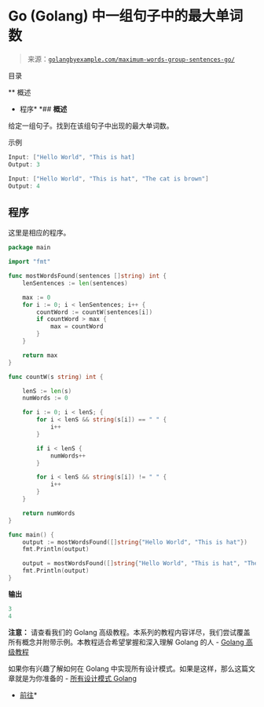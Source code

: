 <!--yml

分类：未分类

日期：2024-10-13 06:49:21

-->

# Go (Golang) 中一组句子中的最大单词数

> 来源：[`golangbyexample.com/maximum-words-group-sentences-go/`](https://golangbyexample.com/maximum-words-group-sentences-go/)

目录

**   概述

+   程序*  *## **概述**

给定一组句子。找到在该组句子中出现的最大单词数。

示例

```go
Input: ["Hello World", "This is hat]
Output: 3

Input: ["Hello World", "This is hat", "The cat is brown"]
Output: 4
```

## **程序**

这里是相应的程序。

```go
package main

import "fmt"

func mostWordsFound(sentences []string) int {
	lenSentences := len(sentences)

	max := 0
	for i := 0; i < lenSentences; i++ {
		countWord := countW(sentences[i])
		if countWord > max {
			max = countWord
		}
	}

	return max
}

func countW(s string) int {

	lenS := len(s)
	numWords := 0

	for i := 0; i < lenS; {
		for i < lenS && string(s[i]) == " " {
			i++
		}

		if i < lenS {
			numWords++
		}

		for i < lenS && string(s[i]) != " " {
			i++
		}
	}

	return numWords
}

func main() {
	output := mostWordsFound([]string{"Hello World", "This is hat"})
	fmt.Println(output)

	output = mostWordsFound([]string{"Hello World", "This is hat", "The cat is brown"})
	fmt.Println(output)
}
```

**输出**

```go
3
4
```

**注意：** 请查看我们的 Golang 高级教程。本系列的教程内容详尽，我们尝试覆盖所有概念并附带示例。本教程适合希望掌握和深入理解 Golang 的人 - [Golang 高级教程](https://golangbyexample.com/golang-comprehensive-tutorial/)

如果你有兴趣了解如何在 Golang 中实现所有设计模式。如果是这样，那么这篇文章就是为你准备的 - [所有设计模式 Golang](https://golangbyexample.com/all-design-patterns-golang/)

+   [前往](https://golangbyexample.com/tag/go/)*
